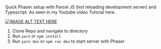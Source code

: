 Quick Phaser setup with Parcel JS (hot reloading development server) and Typescript.
As seen in my Youtube video Tutorial here.

[![IMAGE ALT TEXT HERE](http://img.youtube.com/vi/0FFv6DFPJAo/0.jpg)](http://www.youtube.com/watch?v=0FFv6DFPJAo)

1. Clone Repo and navigate to directory
2. Run ```yarn``` or ```npm install```
3. Run ```yarn dev``` or ```npm run dev``` to start server with Phaser
